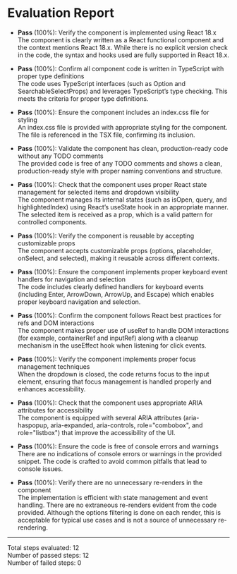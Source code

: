 # Evaluation Report

- **Pass** (100%): Verify the component is implemented using React 18.x  
  The component is clearly written as a React functional component and the context mentions React 18.x. While there is no explicit version check in the code, the syntax and hooks used are fully supported in React 18.x.

- **Pass** (100%): Confirm all component code is written in TypeScript with proper type definitions  
  The code uses TypeScript interfaces (such as Option and SearchableSelectProps) and leverages TypeScript’s type checking. This meets the criteria for proper type definitions.

- **Pass** (100%): Ensure the component includes an index.css file for styling  
  An index.css file is provided with appropriate styling for the component. The file is referenced in the TSX file, confirming its inclusion.

- **Pass** (100%): Validate the component has clean, production-ready code without any TODO comments  
  The provided code is free of any TODO comments and shows a clean, production-ready style with proper naming conventions and structure.

- **Pass** (100%): Check that the component uses proper React state management for selected items and dropdown visibility  
  The component manages its internal states (such as isOpen, query, and highlightedIndex) using React’s useState hook in an appropriate manner. The selected item is received as a prop, which is a valid pattern for controlled components.

- **Pass** (100%): Verify the component is reusable by accepting customizable props  
  The component accepts customizable props (options, placeholder, onSelect, and selected), making it reusable across different contexts.

- **Pass** (100%): Ensure the component implements proper keyboard event handlers for navigation and selection  
  The code includes clearly defined handlers for keyboard events (including Enter, ArrowDown, ArrowUp, and Escape) which enables proper keyboard navigation and selection.

- **Pass** (100%): Confirm the component follows React best practices for refs and DOM interactions  
  The component makes proper use of useRef to handle DOM interactions (for example, containerRef and inputRef) along with a cleanup mechanism in the useEffect hook when listening for click events.

- **Pass** (100%): Verify the component implements proper focus management techniques  
  When the dropdown is closed, the code returns focus to the input element, ensuring that focus management is handled properly and enhances accessibility.

- **Pass** (100%): Check that the component uses appropriate ARIA attributes for accessibility  
  The component is equipped with several ARIA attributes (aria-haspopup, aria-expanded, aria-controls, role="combobox", and role="listbox") that improve the accessibility of the UI.

- **Pass** (100%): Ensure the code is free of console errors and warnings  
  There are no indications of console errors or warnings in the provided snippet. The code is crafted to avoid common pitfalls that lead to console issues.

- **Pass** (100%): Verify there are no unnecessary re-renders in the component  
  The implementation is efficient with state management and event handling. There are no extraneous re-renders evident from the code provided. Although the options filtering is done on each render, this is acceptable for typical use cases and is not a source of unnecessary re-rendering.

---

Total steps evaluated: 12  
Number of passed steps: 12  
Number of failed steps: 0